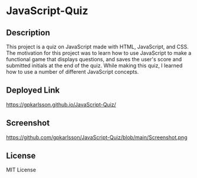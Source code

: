 # JavaScript-Quiz

## Description
This project is a quiz on JavaScript made with HTML, JavaScript, and CSS. The motivation for this project was to learn how to use JavaScript to make a functional game that displays questions, and saves the user's score and submitted initials at the end of the quiz. While making this quiz, I learned how to use a number of different JavaScript concepts.

## Deployed Link
https://gpkarlsson.github.io/JavaScript-Quiz/

## Screenshot
https://github.com/gpkarlsson/JavaScript-Quiz/blob/main/Screenshot.png

## License
MIT License
